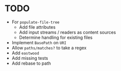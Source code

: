 TODO
====

* For `populate-file-tree`
  * Add file attributes
  * Add input streams / readers as content sources
  * Determine handling for existing files
* Implement `BasePath` on `URI`
* Allow `paths/matches?` to take a regex 
* Add `eastwood`
* Add missing tests
* Add rebase to path

